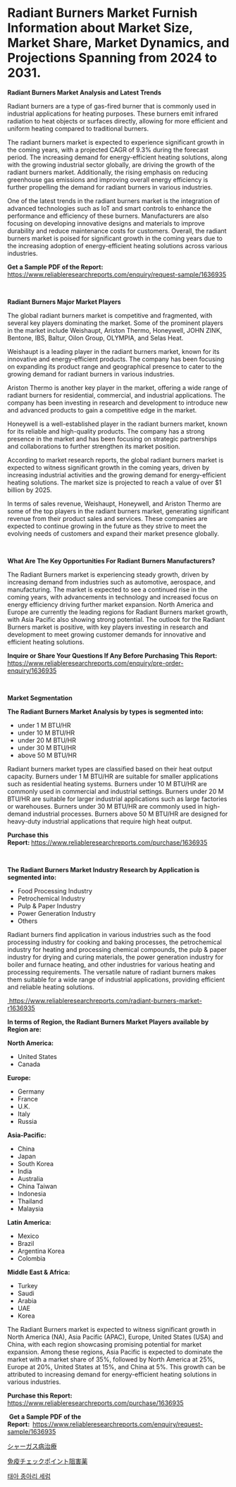 <p><h1>Radiant Burners Market Furnish Information about Market Size, Market Share, Market Dynamics, and Projections Spanning from 2024 to 2031.</h1></p><p><strong>Radiant Burners Market Analysis and Latest Trends</strong></p>
<p><p>Radiant burners are a type of gas-fired burner that is commonly used in industrial applications for heating purposes. These burners emit infrared radiation to heat objects or surfaces directly, allowing for more efficient and uniform heating compared to traditional burners.</p><p>The radiant burners market is expected to experience significant growth in the coming years, with a projected CAGR of 9.3% during the forecast period. The increasing demand for energy-efficient heating solutions, along with the growing industrial sector globally, are driving the growth of the radiant burners market. Additionally, the rising emphasis on reducing greenhouse gas emissions and improving overall energy efficiency is further propelling the demand for radiant burners in various industries.</p><p>One of the latest trends in the radiant burners market is the integration of advanced technologies such as IoT and smart controls to enhance the performance and efficiency of these burners. Manufacturers are also focusing on developing innovative designs and materials to improve durability and reduce maintenance costs for customers. Overall, the radiant burners market is poised for significant growth in the coming years due to the increasing adoption of energy-efficient heating solutions across various industries.</p></p>
<p><strong>Get a Sample PDF of the Report:&nbsp;</strong> <a href="https://www.reliableresearchreports.com/enquiry/request-sample/1636935">https://www.reliableresearchreports.com/enquiry/request-sample/1636935</a></p>
<p>&nbsp;</p>
<p><strong>Radiant Burners Major Market Players</strong></p>
<p><p>The global radiant burners market is competitive and fragmented, with several key players dominating the market. Some of the prominent players in the market include Weishaupt, Ariston Thermo, Honeywell, JOHN ZINK, Bentone, IBS, Baltur, Oilon Group, OLYMPIA, and Selas Heat.</p><p>Weishaupt is a leading player in the radiant burners market, known for its innovative and energy-efficient products. The company has been focusing on expanding its product range and geographical presence to cater to the growing demand for radiant burners in various industries.</p><p>Ariston Thermo is another key player in the market, offering a wide range of radiant burners for residential, commercial, and industrial applications. The company has been investing in research and development to introduce new and advanced products to gain a competitive edge in the market.</p><p>Honeywell is a well-established player in the radiant burners market, known for its reliable and high-quality products. The company has a strong presence in the market and has been focusing on strategic partnerships and collaborations to further strengthen its market position.</p><p>According to market research reports, the global radiant burners market is expected to witness significant growth in the coming years, driven by increasing industrial activities and the growing demand for energy-efficient heating solutions. The market size is projected to reach a value of over $1 billion by 2025.</p><p>In terms of sales revenue, Weishaupt, Honeywell, and Ariston Thermo are some of the top players in the radiant burners market, generating significant revenue from their product sales and services. These companies are expected to continue growing in the future as they strive to meet the evolving needs of customers and expand their market presence globally.</p></p>
<p>&nbsp;</p>
<p><strong>What Are The Key Opportunities For Radiant Burners Manufacturers?</strong></p>
<p><p>The Radiant Burners market is experiencing steady growth, driven by increasing demand from industries such as automotive, aerospace, and manufacturing. The market is expected to see a continued rise in the coming years, with advancements in technology and increased focus on energy efficiency driving further market expansion. North America and Europe are currently the leading regions for Radiant Burners market growth, with Asia Pacific also showing strong potential. The outlook for the Radiant Burners market is positive, with key players investing in research and development to meet growing customer demands for innovative and efficient heating solutions.</p></p>
<p><strong>Inquire or Share Your Questions If Any Before Purchasing This Report:</strong> <a href="https://www.reliableresearchreports.com/enquiry/pre-order-enquiry/1636935">https://www.reliableresearchreports.com/enquiry/pre-order-enquiry/1636935</a></p>
<p>&nbsp;</p>
<p><strong>Market Segmentation</strong></p>
<p><strong>The Radiant Burners Market Analysis by types is segmented into:</strong></p>
<p><ul><li>under 1 M BTU/HR</li><li>under 10 M BTU/HR</li><li>under 20 M BTU/HR</li><li>under 30 M BTU/HR</li><li>above 50 M BTU/HR</li></ul></p>
<p><p>Radiant burners market types are classified based on their heat output capacity. Burners under 1 M BTU/HR are suitable for smaller applications such as residential heating systems. Burners under 10 M BTU/HR are commonly used in commercial and industrial settings. Burners under 20 M BTU/HR are suitable for larger industrial applications such as large factories or warehouses. Burners under 30 M BTU/HR are commonly used in high-demand industrial processes. Burners above 50 M BTU/HR are designed for heavy-duty industrial applications that require high heat output.</p></p>
<p><strong>Purchase this Report:&nbsp;</strong><a href="https://www.reliableresearchreports.com/purchase/1636935">https://www.reliableresearchreports.com/purchase/1636935</a></p>
<p>&nbsp;</p>
<p><strong>The Radiant Burners Market Industry Research by Application is segmented into:</strong></p>
<p><ul><li>Food Processing Industry</li><li>Petrochemical Industry</li><li>Pulp & Paper Industry</li><li>Power Generation Industry</li><li>Others</li></ul></p>
<p><p>Radiant burners find application in various industries such as the food processing industry for cooking and baking processes, the petrochemical industry for heating and processing chemical compounds, the pulp & paper industry for drying and curing materials, the power generation industry for boiler and furnace heating, and other industries for various heating and processing requirements. The versatile nature of radiant burners makes them suitable for a wide range of industrial applications, providing efficient and reliable heating solutions.</p></p>
<p><a href="https://www.reliableresearchreports.com/radiant-burners-market-r1636935">&nbsp;https://www.reliableresearchreports.com/radiant-burners-market-r1636935</a></p>
<p><strong>In terms of Region, the Radiant Burners Market Players available by Region are:</strong></p>
<p>
    <p> <strong> North America: </strong>
        <ul>
            <li>United States</li>
            <li>Canada</li>
        </ul>
        </p> 
    <p> <strong> Europe: </strong>
        <ul>
            <li>Germany</li>
            <li>France</li>
            <li>U.K.</li>
            <li>Italy</li>
            <li>Russia</li>
        </ul>
        </p> 
    <p> <strong> Asia-Pacific: </strong>
        <ul>
            <li>China</li>
            <li>Japan</li>
            <li>South Korea</li>
            <li>India</li>
            <li>Australia</li>
            <li>China Taiwan</li>
            <li>Indonesia</li>
            <li>Thailand</li>
            <li>Malaysia</li>
        </ul>
        </p> 
    <p> <strong> Latin America: </strong>
        <ul>
            <li>Mexico</li>
            <li>Brazil</li>
            <li>Argentina Korea</li>
            <li>Colombia</li>
        </ul>
        </p> 
    <p> <strong> Middle East & Africa: </strong>
        <ul>
            <li>Turkey</li>
            <li>Saudi</li>
            <li>Arabia</li>
            <li>UAE</li>
            <li>Korea</li>
        </ul>
    </p>
    </p>
<p><p>The Radiant Burners market is expected to witness significant growth in North America (NA), Asia Pacific (APAC), Europe, United States (USA) and China, with each region showcasing promising potential for market expansion. Among these regions, Asia Pacific is expected to dominate the market with a market share of 35%, followed by North America at 25%, Europe at 20%, United States at 15%, and China at 5%. This growth can be attributed to increasing demand for energy-efficient heating solutions in various industries.</p></p>
<p><strong>Purchase this Report: </strong><a href="https://www.reliableresearchreports.com/purchase/1636935">https://www.reliableresearchreports.com/purchase/1636935</a></p>
<p>&nbsp;<strong>Get a Sample PDF of the Report:&nbsp;&nbsp;</strong><a href="https://www.reliableresearchreports.com/enquiry/request-sample/1636935">https://www.reliableresearchreports.com/enquiry/request-sample/1636935</a></p>
<p><strong></strong></p>
<p><p><a href="https://medium.com/@lindrup2/%E3%83%81%E3%83%A3%E3%82%AC%E3%82%B9%E7%97%85%E6%B2%BB%E7%99%82%E5%B8%82%E5%A0%B4-2031%E5%B9%B4%E3%81%BE%E3%81%A7%E3%81%AE%E6%88%90%E5%8A%9F%E3%81%99%E3%82%8B%E3%83%93%E3%82%B8%E3%83%8D%E3%82%B9%E6%88%A6%E7%95%A5%E3%81%AE%E9%8D%B5-fcba966c783b">シャーガス病治療</a></p><p><a href="https://medium.com/@raideochran7856/%E5%85%8D%E7%96%AB%E3%83%81%E3%82%A7%E3%83%83%E3%82%AF%E3%83%9D%E3%82%A4%E3%83%B3%E3%83%88%E9%98%BB%E5%AE%B3%E5%89%A4%E5%B8%82%E5%A0%B4%E3%81%AF-%E5%B8%82%E5%A0%B4%E3%82%B7%E3%82%A7%E3%82%A2-%E5%B8%82%E5%A0%B4%E3%83%88%E3%83%AC%E3%83%B3%E3%83%89-%E5%B8%82%E5%A0%B4%E6%88%90%E9%95%B7%E3%81%AB%E9%96%A2%E3%81%99%E3%82%8B%E6%83%85%E5%A0%B1%E3%82%92%E6%8F%90%E4%BE%9B%E3%81%97%E3%81%BE%E3%81%99-2365bf7241fa">免疫チェックポイント阻害薬</a></p><p><a href="https://medium.com/@lolitanader1/%ED%83%9C%EC%95%84%EC%86%8C%EC%97%BC%EC%86%8C-%EC%84%B8%EB%9F%BC-%EC%8B%9C%EC%9E%A5-2031%EB%85%84%EA%B9%8C%EC%A7%80%EC%9D%98-%ED%8A%B8%EB%A0%8C%EB%93%9C-%EC%98%88%EC%B8%A1-%EB%B0%8F-%EA%B2%BD%EC%9F%81-%EB%B6%84%EC%84%9D-74e108f19bf2">태아 종아리 세럼</a></p></p>